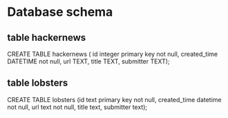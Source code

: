# Database schema

## table hackernews 

CREATE TABLE hackernews 
( id integer primary key not null,
created_time DATETIME not null,
url TEXT,
title TEXT,
submitter TEXT);

## table lobsters

CREATE TABLE lobsters
(id text primary key not null,
created_time datetime not null,
url text not null,
title text,
submitter text);
